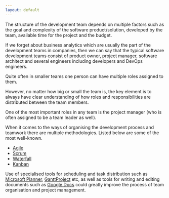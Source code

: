 ```yaml
---
layout: default
---
```


The structure of the development team depends on multiple factors such as the goal and complexity of the software product/solution, developed by the team, available time for the project and the budget.

If we forget about business analytics which are usually the part of the development teams in companies, then we can say that the typical software development teams consist of product owner, project manager, software architect and several engineers including developers and DevOps engineers.

Quite often in smaller teams one person can have multiple roles assigned to them.

However, no matter how big or small the team is, the key element is to always have clear understanding of how roles and responsibilities are distributed between the team members.

One of the most important roles in any team is the project manager (who is often assigned to be a team leader as well).

When it comes to the ways of organising the development process and teamwork there are multiple methodologies. Listed below are some of the most well-known.

* [Agile](https://www.atlassian.com/agile)
* [Scrum](https://www.atlassian.com/agile/scrum)
* [Waterfall](https://en.wikipedia.org/wiki/Waterfall_model)
* [Kanban](https://www.atlassian.com/agile/kanban)

Use of specialised tools for scheduling and task distribution such as [Microsoft Planner](https://g.co/kgs/MmUwj8), [GanttProject](https://www.ganttproject.biz) etc, as well as tools for writing and editing documents such as [Google Docs](https://g.co/kgs/DhsoFD) could greatly improve the process of team organisation and project management.
